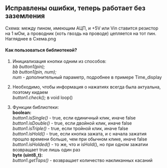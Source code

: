 ## Исправлены ошибки, теперь работает без заземления

Схема: между пином, имеющим АЦП, и +5V или Vin ставится резистор на 1 мОм, а проводник (хоть гвоздь на проводе) цепляется на тот пин. 
Нагляднее в Cхема.png

#### Как пользоваться библиотекой?  
1) Инициализация кнопки одним из способов:  
*bb button1(pin);*  
*bb button1(pin, num);*  
*num* - дополнительный параметр, подробнее в примере Time_display

2) Необходимо, чтобы информация о нажатиях всегда была актуальна, поэтому кидаем  
*button1.check();* в void loop()

3) Функции библиотеки:  
**boolean:**  
*button1.isSingle()* - true, если единичный клик, иначе false  
*button1.isDouble()* - true, если двойной клик, иначе false  
*button1.isTriple()* - true, если тройной клик, иначе false  
*button1.isHold()* - true, если кнопка зажата, и с начала зажатия прошло времени больше, чем при обычном клике, иначе false  
*button1.isHolded()* - то же, что и isHold(), но при одном зажатии возвращает true лишь один раз    
**byte (uint8_t):**  
*button1.getTaps()* - возвращает количество накликанных касаний
